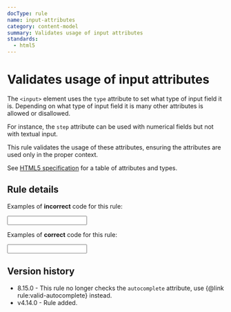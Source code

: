 ```yaml
---
docType: rule
name: input-attributes
category: content-model
summary: Validates usage of input attributes
standards:
  - html5
---
```


# Validates usage of input attributes

The `<input>` element uses the `type` attribute to set what type of input field it is.
Depending on what type of input field it is many other attributes is allowed or disallowed.

For instance, the `step` attribute can be used with numerical fields but not with textual input.

This rule validates the usage of these attributes, ensuring the attributes are used only in the proper context.

See [HTML5 specification][whatwg] for a table of attributes and types.

[whatwg]: https://html.spec.whatwg.org/multipage/input.html#concept-input-apply

## Rule details

Examples of **incorrect** code for this rule:

<validate name="incorrect" rules="input-attributes">
    <input type="text" step="5">
</validate>

Examples of **correct** code for this rule:

<validate name="correct" rules="input-attributes">
    <input type="number" step="5">
</validate>

## Version history

- 8.15.0 - This rule no longer checks the `autocomplete` attribute, use {@link rule:valid-autocomplete} instead.
- v4.14.0 - Rule added.
